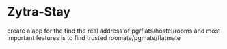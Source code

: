 # Zytra-Stay
create a app for the find the real address of pg/flats/hostel/rooms and most important features is to find trusted roomate/pgmate/flatmate
